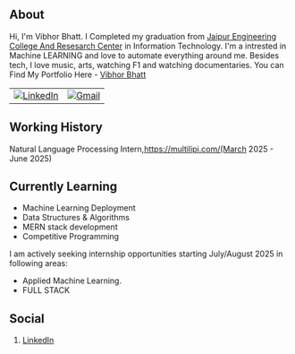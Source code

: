 ## About

Hi, I'm Vibhor Bhatt. I Completed my graduation from  [Jaipur Engineering College And Resesarch Center](https://jecrcfoundation.com/) in Information Technology. I'm a intrested in Machine LEARNING and love to automate everything around me. Besides tech, I love  music, arts, watching F1 and watching documentaries.
You can Find My Portfolio Here - [Vibhor Bhatt](https://vibhor-learns-to-code.vercel.app/)

<table>
  <tr>
      <td><a href="https://www.linkedin.com/in/vibhor-bhatt-996480176/"><img src="https://img.shields.io/badge/LinkedIn--_.svg?style=social&logo=linkedin" alt="LinkedIn"></a></td>
      <td><a href="mailto:bvibhor572@gmail.com"><img src="https://img.shields.io/badge/Gmail--_.svg?style=social&logo=gmail" alt="Gmail"></a></td>
  </tr>
</table>

## Working History
Natural Language Processing Intern,https://multilipi.com/(March 2025 - June 2025)


## Currently Learning
* Machine Learning Deployment 
* Data Structures & Algorithms
* MERN stack development
* Competitive Programming
  


I am actively seeking internship opportunities starting July/August 2025 in following areas:
* Applied Machine Learning.
* FULL STACK


## Social
1. [LinkedIn](https://www.linkedin.com/in/vibhor-bhatt-996480176/)
   





                                                                                              
<!--
**IdealisticINTJ/IdealisticINTJ** is a ✨ _special_ ✨ repository because its `README.md` (this file) appears on your GitHub profile.
